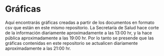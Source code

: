 # Gráficas

Aquí encontrarás gráficas creadas a partir de los documentos en formato csv que están en este mismo repositorio. La Secretaría de Salud hace corte de la información diariamente aproximadamente a las 13:00 hr, y la hace pública aproximadamente a las 19:00 hr. Por lo tanto se presende que las gráficas contenidas en este repositorio se actualicen diariamente aproximadamente a las 21:00 hr.
